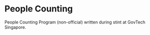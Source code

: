 # People Counting
People Counting Program (non-official) written during stint at GovTech Singapore.
